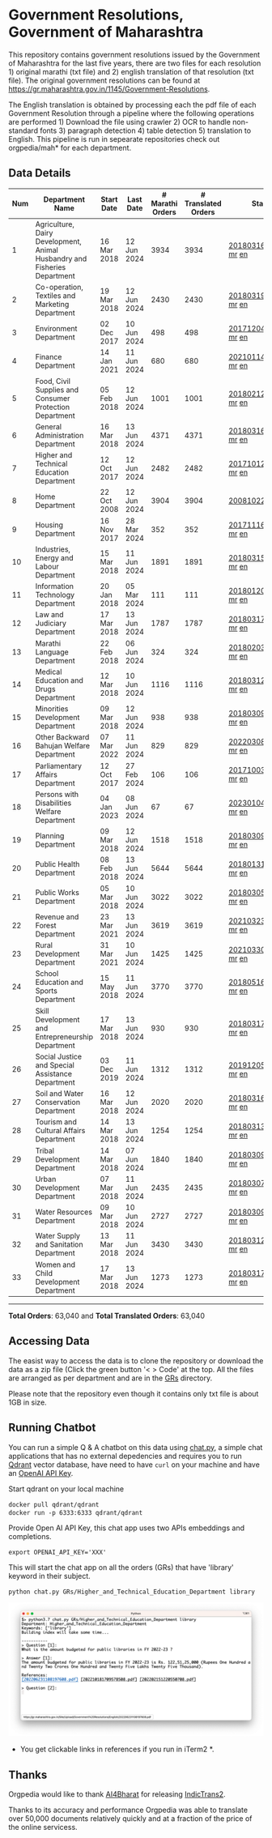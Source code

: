 # Government Resolutions, Government of Maharashtra

This repository contains government resolutions issued by the Government of Maharashtra for the last five years, there are two files for each resolution 1) original marathi (txt file) and 2) english translation of that resolution (txt file). The original government resolutions can be found at https://gr.maharashtra.gov.in/1145/Government-Resolutions.

The English translation is obtained by processing each the pdf file of each Government Resolution through a pipeline where the following operations are performed 1) Download the file using crawler 2) OCR to handle non-standard fonts 3) paragraph detection 4) table  detection 5) translation to English. This pipeline is run in sepearate repositories check out orgpedia/mah* for each department.


## Data Details

| Num | Department Name | Start Date | Last Date | # Marathi Orders | # Translated Orders | Starting Order | Last Order |
| --- | --------------- | ---------- | --------- | ---------------- | ------------------- | -------------- | ---------- |
| 1 | Agriculture, Dairy Development, Animal Husbandry and Fisheries Department | 16 Mar 2018 | 12 Jun 2024 | 3934 | 3934 | [201803161624182101.pdf](https://gr.maharashtra.gov.in/Site/Upload/Government%20Resolutions/English/201803161624182101.pdf) [mr](GRs/Agriculture,_Dairy_Development,_Animal_Husbandry_and_Fisheries_Department/201803161624182101.pdf.mr.txt) [en](GRs/Agriculture,_Dairy_Development,_Animal_Husbandry_and_Fisheries_Department/201803161624182101.pdf.en.txt) | [202406121717353301.pdf](https://gr.maharashtra.gov.in/Site/Upload/Government%20Resolutions/English/202406121717353301.......pdf) [mr](GRs/Agriculture,_Dairy_Development,_Animal_Husbandry_and_Fisheries_Department/202406121717353301.pdf.mr.txt) [en](GRs/Agriculture,_Dairy_Development,_Animal_Husbandry_and_Fisheries_Department/202406121717353301.pdf.en.txt) |
| 2 | Co-operation, Textiles and Marketing Department | 19 Mar 2018 | 12 Jun 2024 | 2430 | 2430 | [201803191257576702.pdf](https://gr.maharashtra.gov.in/Site/Upload/Government%20Resolutions/English/201803191257576702.pdf) [mr](GRs/Co-operation,_Textiles_and_Marketing_Department/201803191257576702.pdf.mr.txt) [en](GRs/Co-operation,_Textiles_and_Marketing_Department/201803191257576702.pdf.en.txt) | [202406121828406102.pdf](https://gr.maharashtra.gov.in/Site/Upload/Government%20Resolutions/English/202406121828406102.pdf) [mr](GRs/Co-operation,_Textiles_and_Marketing_Department/202406121828406102.pdf.mr.txt) [en](GRs/Co-operation,_Textiles_and_Marketing_Department/202406121828406102.pdf.en.txt) |
| 3 | Environment Department | 02 Dec 2017 | 10 Jun 2024 | 498 | 498 | [201712041147216904.pdf](https://gr.maharashtra.gov.in/Site/Upload/Government%20Resolutions/English/201712041147216904.pdf) [mr](GRs/Environment_Department/201712041147216904.pdf.mr.txt) [en](GRs/Environment_Department/201712041147216904.pdf.en.txt) | [202406101503268404.pdf](https://gr.maharashtra.gov.in/Site/Upload/Government%20Resolutions/English/202406101503268404.pdf) [mr](GRs/Environment_Department/202406101503268404.pdf.mr.txt) [en](GRs/Environment_Department/202406101503268404.pdf.en.txt) |
| 4 | Finance Department | 14 Jan 2021 | 11 Jun 2024 | 680 | 680 | [202101141237329905.pdf](https://gr.maharashtra.gov.in/Site/Upload/Government%20Resolutions/English/202101141237329905.pdf) [mr](GRs/Finance_Department/202101141237329905.pdf.mr.txt) [en](GRs/Finance_Department/202101141237329905.pdf.en.txt) | [202406111810400505.pdf](https://gr.maharashtra.gov.in/Site/Upload/Government%20Resolutions/English/202406111810400505.pdf) [mr](GRs/Finance_Department/202406111810400505.pdf.mr.txt) [en](GRs/Finance_Department/202406111810400505.pdf.en.txt) |
| 5 | Food, Civil Supplies and Consumer Protection Department | 05 Feb 2018 | 12 Jun 2024 | 1001 | 1001 | [201802121244545806.pdf](https://gr.maharashtra.gov.in/Site/Upload/Government%20Resolutions/English/201802121244545806.pdf) [mr](GRs/Food,_Civil_Supplies_and_Consumer_Protection_Department/201802121244545806.pdf.mr.txt) [en](GRs/Food,_Civil_Supplies_and_Consumer_Protection_Department/201802121244545806.pdf.en.txt) | [202406121714460706.pdf](https://gr.maharashtra.gov.in/Site/Upload/Government%20Resolutions/English/202406121714460706.pdf) [mr](GRs/Food,_Civil_Supplies_and_Consumer_Protection_Department/202406121714460706.pdf.mr.txt) [en](GRs/Food,_Civil_Supplies_and_Consumer_Protection_Department/202406121714460706.pdf.en.txt) |
| 6 | General Administration Department | 16 Mar 2018 | 13 Jun 2024 | 4371 | 4371 | [201803161224022707.pdf](https://gr.maharashtra.gov.in/Site/Upload/Government%20Resolutions/English/201803161224022707.pdf) [mr](GRs/General_Administration_Department/201803161224022707.pdf.mr.txt) [en](GRs/General_Administration_Department/201803161224022707.pdf.en.txt) | [202406131452563607.pdf](https://gr.maharashtra.gov.in/Site/Upload/Government%20Resolutions/English/202406131452563607.pdf) [mr](GRs/General_Administration_Department/202406131452563607.pdf.mr.txt) [en](GRs/General_Administration_Department/202406131452563607.pdf.en.txt) |
| 7 | Higher and Technical Education Department | 12 Oct 2017 | 12 Jun 2024 | 2482 | 2482 | [201710121514029708.pdf](https://gr.maharashtra.gov.in/Site/Upload/Government%20Resolutions/English/201710121514029708.pdf) [mr](GRs/Higher_and_Technical_Education_Department/201710121514029708.pdf.mr.txt) [en](GRs/Higher_and_Technical_Education_Department/201710121514029708.pdf.en.txt) | [202406121537073208.pdf](https://gr.maharashtra.gov.in/Site/Upload/Government%20Resolutions/English/202406121537073208.pdf) [mr](GRs/Higher_and_Technical_Education_Department/202406121537073208.pdf.mr.txt) [en](GRs/Higher_and_Technical_Education_Department/202406121537073208.pdf.en.txt) |
| 8 | Home Department | 22 Oct 2008 | 12 Jun 2024 | 3904 | 3904 | [20081022.pdf](https://gr.maharashtra.gov.in/Site/Upload/Government%20Resolutions/English/20081022.pdf) [mr](GRs/Home_Department/20081022.pdf.mr.txt) [en](GRs/Home_Department/20081022.pdf.en.txt) | [202406121802128429.pdf](https://gr.maharashtra.gov.in/Site/Upload/Government%20Resolutions/English/202406121802128429.pdf) [mr](GRs/Home_Department/202406121802128429.pdf.mr.txt) [en](GRs/Home_Department/202406121802128429.pdf.en.txt) |
| 9 | Housing Department | 16 Nov 2017 | 28 Mar 2024 | 352 | 352 | [201711161447076609.pdf](https://gr.maharashtra.gov.in/Site/Upload/Government%20Resolutions/English/201711161447076609.pdf) [mr](GRs/Housing_Department/201711161447076609.pdf.mr.txt) [en](GRs/Housing_Department/201711161447076609.pdf.en.txt) | [202403281255554909.pdf](https://gr.maharashtra.gov.in/Site/Upload/Government%20Resolutions/English/202403281255554909.pdf) [mr](GRs/Housing_Department/202403281255554909.pdf.mr.txt) [en](GRs/Housing_Department/202403281255554909.pdf.en.txt) |
| 10 | Industries, Energy and Labour Department | 15 Mar 2018 | 11 Jun 2024 | 1891 | 1891 | [201803151204055010.pdf](https://gr.maharashtra.gov.in/Site/Upload/Government%20Resolutions/English/201803151204055010.pdf) [mr](GRs/Industries,_Energy_and_Labour_Department/201803151204055010.pdf.mr.txt) [en](GRs/Industries,_Energy_and_Labour_Department/201803151204055010.pdf.en.txt) | [202406111740520410.pdf](https://gr.maharashtra.gov.in/Site/Upload/Government%20Resolutions/English/202406111740520410.pdf) [mr](GRs/Industries,_Energy_and_Labour_Department/202406111740520410.pdf.mr.txt) [en](GRs/Industries,_Energy_and_Labour_Department/202406111740520410.pdf.en.txt) |
| 11 | Information Technology Department | 20 Jan 2018 | 05 Mar 2024 | 111 | 111 | [201801201843024511.pdf](https://gr.maharashtra.gov.in/Site/Upload/Government%20Resolutions/English/201801201843024511.pdf) [mr](GRs/Information_Technology_Department/201801201843024511.pdf.mr.txt) [en](GRs/Information_Technology_Department/201801201843024511.pdf.en.txt) | [202403051249430211.pdf](https://gr.maharashtra.gov.in/Site/Upload/Government%20Resolutions/English/202403051249430211.pdf) [mr](GRs/Information_Technology_Department/202403051249430211.pdf.mr.txt) [en](GRs/Information_Technology_Department/202403051249430211.pdf.en.txt) |
| 12 | Law and Judiciary Department | 17 Mar 2018 | 13 Jun 2024 | 1787 | 1787 | [201803171129290212.pdf](https://gr.maharashtra.gov.in/Site/Upload/Government%20Resolutions/English/201803171129290212.pdf) [mr](GRs/Law_and_Judiciary_Department/201803171129290212.pdf.mr.txt) [en](GRs/Law_and_Judiciary_Department/201803171129290212.pdf.en.txt) | [202406131123100912.pdf](https://gr.maharashtra.gov.in/Site/Upload/Government%20Resolutions/English/202406131123100912.pdf) [mr](GRs/Law_and_Judiciary_Department/202406131123100912.pdf.mr.txt) [en](GRs/Law_and_Judiciary_Department/202406131123100912.pdf.en.txt) |
| 13 | Marathi Language Department | 22 Feb 2018 | 06 Jun 2024 | 324 | 324 | [201802031549154233.pdf](https://gr.maharashtra.gov.in/Site/Upload/Government%20Resolutions/English/201802031549154233.pdf) [mr](GRs/Marathi_Language_Department/201802031549154233.pdf.mr.txt) [en](GRs/Marathi_Language_Department/201802031549154233.pdf.en.txt) | [202406061627022033.pdf](https://gr.maharashtra.gov.in/Site/Upload/Government%20Resolutions/English/202406061627022033.pdf) [mr](GRs/Marathi_Language_Department/202406061627022033.pdf.mr.txt) [en](GRs/Marathi_Language_Department/202406061627022033.pdf.en.txt) |
| 14 | Medical Education and Drugs Department | 12 Mar 2018 | 10 Jun 2024 | 1116 | 1116 | [201803121137094813.pdf](https://gr.maharashtra.gov.in/Site/Upload/Government%20Resolutions/English/201803121137094813.pdf) [mr](GRs/Medical_Education_and_Drugs_Department/201803121137094813.pdf.mr.txt) [en](GRs/Medical_Education_and_Drugs_Department/201803121137094813.pdf.en.txt) | [202406071832114813.pdf](https://gr.maharashtra.gov.in/Site/Upload/Government%20Resolutions/English/202406071832114813.pdf) [mr](GRs/Medical_Education_and_Drugs_Department/202406071832114813.pdf.mr.txt) [en](GRs/Medical_Education_and_Drugs_Department/202406071832114813.pdf.en.txt) |
| 15 | Minorities Development Department | 09 Mar 2018 | 12 Jun 2024 | 938 | 938 | [201803091218355314.pdf](https://gr.maharashtra.gov.in/Site/Upload/Government%20Resolutions/English/201803091218355314.pdf) [mr](GRs/Minorities_Development_Department/201803091218355314.pdf.mr.txt) [en](GRs/Minorities_Development_Department/201803091218355314.pdf.en.txt) | [202406121546220314.pdf](https://gr.maharashtra.gov.in/Site/Upload/Government%20Resolutions/English/202406121546220314.pdf) [mr](GRs/Minorities_Development_Department/202406121546220314.pdf.mr.txt) [en](GRs/Minorities_Development_Department/202406121546220314.pdf.en.txt) |
| 16 | Other Backward Bahujan Welfare Department | 07 Mar 2022 | 11 Jun 2024 | 829 | 829 | [202203081752439334.pdf](https://gr.maharashtra.gov.in/Site/Upload/Government%20Resolutions/English/202203081752439334.pdf) [mr](GRs/Other_Backward_Bahujan_Welfare_Department/202203081752439334.pdf.mr.txt) [en](GRs/Other_Backward_Bahujan_Welfare_Department/202203081752439334.pdf.en.txt) | [202406111728557534.pdf](https://gr.maharashtra.gov.in/Site/Upload/Government%20Resolutions/English/202406111728557534.pdf) [mr](GRs/Other_Backward_Bahujan_Welfare_Department/202406111728557534.pdf.mr.txt) [en](GRs/Other_Backward_Bahujan_Welfare_Department/202406111728557534.pdf.en.txt) |
| 17 | Parliamentary Affairs Department | 12 Oct 2017 | 27 Feb 2024 | 106 | 106 | [201710031642378615.pdf](https://gr.maharashtra.gov.in/Site/Upload/Government%20Resolutions/English/201710031642378615.pdf) [mr](GRs/Parliamentary_Affairs_Department/201710031642378615.pdf.mr.txt) [en](GRs/Parliamentary_Affairs_Department/201710031642378615.pdf.en.txt) | [202402271500283915.pdf](https://gr.maharashtra.gov.in/Site/Upload/Government%20Resolutions/English/202402271500283915.pdf) [mr](GRs/Parliamentary_Affairs_Department/202402271500283915.pdf.mr.txt) [en](GRs/Parliamentary_Affairs_Department/202402271500283915.pdf.en.txt) |
| 18 | Persons with Disabilities Welfare Department | 04 Jan 2023 | 08 Jun 2024 | 67 | 67 | [202301041906309635.pdf](https://gr.maharashtra.gov.in/Site/Upload/Government%20Resolutions/English/202301041906309635.pdf) [mr](GRs/Persons_with_Disabilities_Welfare_Department/202301041906309635.pdf.mr.txt) [en](GRs/Persons_with_Disabilities_Welfare_Department/202301041906309635.pdf.en.txt) | [202406101441164635.pdf](https://gr.maharashtra.gov.in/Site/Upload/Government%20Resolutions/English/202406101441164635.pdf) [mr](GRs/Persons_with_Disabilities_Welfare_Department/202406101441164635.pdf.mr.txt) [en](GRs/Persons_with_Disabilities_Welfare_Department/202406101441164635.pdf.en.txt) |
| 19 | Planning Department | 09 Mar 2018 | 12 Jun 2024 | 1518 | 1518 | [201803091441032716.pdf](https://gr.maharashtra.gov.in/Site/Upload/Government%20Resolutions/English/201803091441032716.pdf) [mr](GRs/Planning_Department/201803091441032716.pdf.mr.txt) [en](GRs/Planning_Department/201803091441032716.pdf.en.txt) | [202406131037134816.pdf](https://gr.maharashtra.gov.in/Site/Upload/Government%20Resolutions/English/202406131037134816.pdf) [mr](GRs/Planning_Department/202406131037134816.pdf.mr.txt) [en](GRs/Planning_Department/202406131037134816.pdf.en.txt) |
| 20 | Public Health Department | 08 Feb 2018 | 13 Jun 2024 | 5644 | 5644 | [201801311722275417.pdf](https://gr.maharashtra.gov.in/Site/Upload/Government%20Resolutions/English/201801311722275417.pdf) [mr](GRs/Public_Health_Department/201801311722275417.pdf.mr.txt) [en](GRs/Public_Health_Department/201801311722275417.pdf.en.txt) | [202406131133383417.pdf](https://gr.maharashtra.gov.in/Site/Upload/Government%20Resolutions/English/202406131133383417.pdf) [mr](GRs/Public_Health_Department/202406131133383417.pdf.mr.txt) [en](GRs/Public_Health_Department/202406131133383417.pdf.en.txt) |
| 21 | Public Works Department | 05 Mar 2018 | 10 Jun 2024 | 3022 | 3022 | [201803051515468118.pdf](https://gr.maharashtra.gov.in/Site/Upload/Government%20Resolutions/English/201803051515468118.pdf) [mr](GRs/Public_Works_Department/201803051515468118.pdf.mr.txt) [en](GRs/Public_Works_Department/201803051515468118.pdf.en.txt) | [202406101517469718.pdf](https://gr.maharashtra.gov.in/Site/Upload/Government%20Resolutions/English/202406101517469718.pdf) [mr](GRs/Public_Works_Department/202406101517469718.pdf.mr.txt) [en](GRs/Public_Works_Department/202406101517469718.pdf.en.txt) |
| 22 | Revenue and Forest Department | 23 Mar 2021 | 13 Jun 2024 | 3619 | 3619 | [202103231328393119.pdf](https://gr.maharashtra.gov.in/Site/Upload/Government%20Resolutions/English/202103231328393119.pdf) [mr](GRs/Revenue_and_Forest_Department/202103231328393119.pdf.mr.txt) [en](GRs/Revenue_and_Forest_Department/202103231328393119.pdf.en.txt) | [202406131513543819.pdf](https://gr.maharashtra.gov.in/Site/Upload/Government%20Resolutions/English/202406131513543819.pdf) [mr](GRs/Revenue_and_Forest_Department/202406131513543819.pdf.mr.txt) [en](GRs/Revenue_and_Forest_Department/202406131513543819.pdf.en.txt) |
| 23 | Rural Development Department | 31 Mar 2021 | 10 Jun 2024 | 1425 | 1425 | [202103301021181120.pdf](https://gr.maharashtra.gov.in/Site/Upload/Government%20Resolutions/English/202103301021181120.pdf) [mr](GRs/Rural_Development_Department/202103301021181120.pdf.mr.txt) [en](GRs/Rural_Development_Department/202103301021181120.pdf.en.txt) | [202406101553059120.pdf](https://gr.maharashtra.gov.in/Site/Upload/Government%20Resolutions/English/202406101553059120.pdf) [mr](GRs/Rural_Development_Department/202406101553059120.pdf.mr.txt) [en](GRs/Rural_Development_Department/202406101553059120.pdf.en.txt) |
| 24 | School Education and Sports Department | 15 May 2018 | 11 Jun 2024 | 3770 | 3770 | [201805161114241221.pdf](https://gr.maharashtra.gov.in/Site/Upload/Government%20Resolutions/English/201805161114241221.pdf) [mr](GRs/School_Education_and_Sports_Department/201805161114241221.pdf.mr.txt) [en](GRs/School_Education_and_Sports_Department/201805161114241221.pdf.en.txt) | [202406111337397321.pdf](https://gr.maharashtra.gov.in/Site/Upload/Government%20Resolutions/English/202406111337397321.pdf) [mr](GRs/School_Education_and_Sports_Department/202406111337397321.pdf.mr.txt) [en](GRs/School_Education_and_Sports_Department/202406111337397321.pdf.en.txt) |
| 25 | Skill Development and Entrepreneurship Department | 17 Mar 2018 | 13 Jun 2024 | 930 | 930 | [201803171322099003.pdf](https://gr.maharashtra.gov.in/Site/Upload/Government%20Resolutions/English/201803171322099003.pdf) [mr](GRs/Skill_Development_and_Entrepreneurship_Department/201803171322099003.pdf.mr.txt) [en](GRs/Skill_Development_and_Entrepreneurship_Department/201803171322099003.pdf.en.txt) | [202406131450365703.pdf](https://gr.maharashtra.gov.in/Site/Upload/Government%20Resolutions/English/202406131450365703.pdf) [mr](GRs/Skill_Development_and_Entrepreneurship_Department/202406131450365703.pdf.mr.txt) [en](GRs/Skill_Development_and_Entrepreneurship_Department/202406131450365703.pdf.en.txt) |
| 26 | Social Justice and Special Assistance Department | 03 Dec 2019 | 11 Jun 2024 | 1312 | 1312 | [201912051107011622.pdf](https://gr.maharashtra.gov.in/Site/Upload/Government%20Resolutions/English/201912051107011622.pdf) [mr](GRs/Social_Justice_and_Special_Assistance_Department/201912051107011622.pdf.mr.txt) [en](GRs/Social_Justice_and_Special_Assistance_Department/201912051107011622.pdf.en.txt) | [202406111502185422.pdf](https://gr.maharashtra.gov.in/Site/Upload/Government%20Resolutions/English/202406111502185422.pdf) [mr](GRs/Social_Justice_and_Special_Assistance_Department/202406111502185422.pdf.mr.txt) [en](GRs/Social_Justice_and_Special_Assistance_Department/202406111502185422.pdf.en.txt) |
| 27 | Soil and Water Conservation Department | 16 Mar 2018 | 12 Jun 2024 | 2020 | 2020 | [201803161247582426.pdf](https://gr.maharashtra.gov.in/Site/Upload/Government%20Resolutions/English/201803161247582426.pdf) [mr](GRs/Soil_and_Water_Conservation_Department/201803161247582426.pdf.mr.txt) [en](GRs/Soil_and_Water_Conservation_Department/201803161247582426.pdf.en.txt) | [202406121300547126.pdf](https://gr.maharashtra.gov.in/Site/Upload/Government%20Resolutions/English/202406121300547126.pdf) [mr](GRs/Soil_and_Water_Conservation_Department/202406121300547126.pdf.mr.txt) [en](GRs/Soil_and_Water_Conservation_Department/202406121300547126.pdf.en.txt) |
| 28 | Tourism and Cultural Affairs Department | 14 Mar 2018 | 13 Jun 2024 | 1254 | 1254 | [201803131542054523.pdf](https://gr.maharashtra.gov.in/Site/Upload/Government%20Resolutions/English/201803131542054523.pdf) [mr](GRs/Tourism_and_Cultural_Affairs_Department/201803131542054523.pdf.mr.txt) [en](GRs/Tourism_and_Cultural_Affairs_Department/201803131542054523.pdf.en.txt) | [202406131134402523.pdf](https://gr.maharashtra.gov.in/Site/Upload/Government%20Resolutions/English/202406131134402523.pdf) [mr](GRs/Tourism_and_Cultural_Affairs_Department/202406131134402523.pdf.mr.txt) [en](GRs/Tourism_and_Cultural_Affairs_Department/202406131134402523.pdf.en.txt) |
| 29 | Tribal Development Department | 14 Mar 2018 | 07 Jun 2024 | 1840 | 1840 | [201803091105184924.pdf](https://gr.maharashtra.gov.in/Site/Upload/Government%20Resolutions/English/201803091105184924.pdf) [mr](GRs/Tribal_Development_Department/201803091105184924.pdf.mr.txt) [en](GRs/Tribal_Development_Department/201803091105184924.pdf.en.txt) | [202406071223542824.pdf](https://gr.maharashtra.gov.in/Site/Upload/Government%20Resolutions/English/202406071223542824.pdf) [mr](GRs/Tribal_Development_Department/202406071223542824.pdf.mr.txt) [en](GRs/Tribal_Development_Department/202406071223542824.pdf.en.txt) |
| 30 | Urban Development Department | 07 Mar 2018 | 11 Jun 2024 | 2435 | 2435 | [201803071203178325.pdf](https://gr.maharashtra.gov.in/Site/Upload/Government%20Resolutions/English/201803071203178325.pdf) [mr](GRs/Urban_Development_Department/201803071203178325.pdf.mr.txt) [en](GRs/Urban_Development_Department/201803071203178325.pdf.en.txt) | [202406111705060625.pdf](https://gr.maharashtra.gov.in/Site/Upload/Government%20Resolutions/English/202406111705060625.pdf) [mr](GRs/Urban_Development_Department/202406111705060625.pdf.mr.txt) [en](GRs/Urban_Development_Department/202406111705060625.pdf.en.txt) |
| 31 | Water Resources Department | 09 Mar 2018 | 10 Jun 2024 | 2727 | 2727 | [201803091034435527.pdf](https://gr.maharashtra.gov.in/Site/Upload/Government%20Resolutions/English/201803091034435527.pdf) [mr](GRs/Water_Resources_Department/201803091034435527.pdf.mr.txt) [en](GRs/Water_Resources_Department/201803091034435527.pdf.en.txt) | [202406101748178627.pdf](https://gr.maharashtra.gov.in/Site/Upload/Government%20Resolutions/English/202406101748178627.pdf) [mr](GRs/Water_Resources_Department/202406101748178627.pdf.mr.txt) [en](GRs/Water_Resources_Department/202406101748178627.pdf.en.txt) |
| 32 | Water Supply and Sanitation Department | 13 Mar 2018 | 11 Jun 2024 | 3430 | 3430 | [201803121414108428.pdf](https://gr.maharashtra.gov.in/Site/Upload/Government%20Resolutions/English/201803121414108428.pdf) [mr](GRs/Water_Supply_and_Sanitation_Department/201803121414108428.pdf.mr.txt) [en](GRs/Water_Supply_and_Sanitation_Department/201803121414108428.pdf.en.txt) | [202406111456549828.pdf](https://gr.maharashtra.gov.in/Site/Upload/Government%20Resolutions/English/202406111456549828.pdf) [mr](GRs/Water_Supply_and_Sanitation_Department/202406111456549828.pdf.mr.txt) [en](GRs/Water_Supply_and_Sanitation_Department/202406111456549828.pdf.en.txt) |
| 33 | Women and Child Development Department | 17 Mar 2018 | 13 Jun 2024 | 1273 | 1273 | [201803171539444330.pdf](https://gr.maharashtra.gov.in/Site/Upload/Government%20Resolutions/English/201803171539444330.pdf) [mr](GRs/Women_and_Child_Development_Department/201803171539444330.pdf.mr.txt) [en](GRs/Women_and_Child_Development_Department/201803171539444330.pdf.en.txt) | [202406131608563630.pdf](https://gr.maharashtra.gov.in/Site/Upload/Government%20Resolutions/English/202406131608563630.pdf) [mr](GRs/Women_and_Child_Development_Department/202406131608563630.pdf.mr.txt) [en](GRs/Women_and_Child_Development_Department/202406131608563630.pdf.en.txt) |
----------------------------------------------------------------------------------------------------

**Total Orders**: 63,040 and **Total Translated Orders**: 63,040
## Accessing Data

The easist way to access the data is to clone the repository or download the data as a zip file (Click the green button '< > Code' at the top. All the files are arranged as per department and are in the [GRs](GRs) directory.

Please note that the repository even though it contains only txt file is about 1GB in size.

## Running Chatbot

You can run a simple Q & A chatbot on this data using [chat.py](chat.py), a simple chat applications that has no external depedencies and requires you to run [Qdrant](https://qdrant.tech/) vector database, have need to have `curl` on your machine and have an [OpenAI API Key](https://help.openai.com/en/articles/4936850-where-do-i-find-my-secret-api-key).

Start qdrant on your local machine
```shell
docker pull qdrant/qdrant
docker run -p 6333:6333 qdrant/qdrant
```

Provide Open AI API Key, this chat app uses two APIs embeddings and completions.
```shell
export OPENAI_API_KEY='XXX'
```

This will start the chat app on all the orders (GRs) that have 'library' keyword in their subject.

```shell
python chat.py GRs/Higher_and_Technical_Education_Department library
```

![screenshot of running chat.py](screenshot.png)

* You get clickable links in references if you run in iTerm2 *.

## Thanks

Orgpedia would like to thank [AI4Bharat](https://ai4bharat.iitm.ac.in/) for releasing [IndicTrans2](https://github.com/AI4Bharat/IndicTrans2).

Thanks to its accuracy and performance Orgpedia was able to translate over 50,000 documents relatively quickly and at a fraction of the price of the online servicess.











